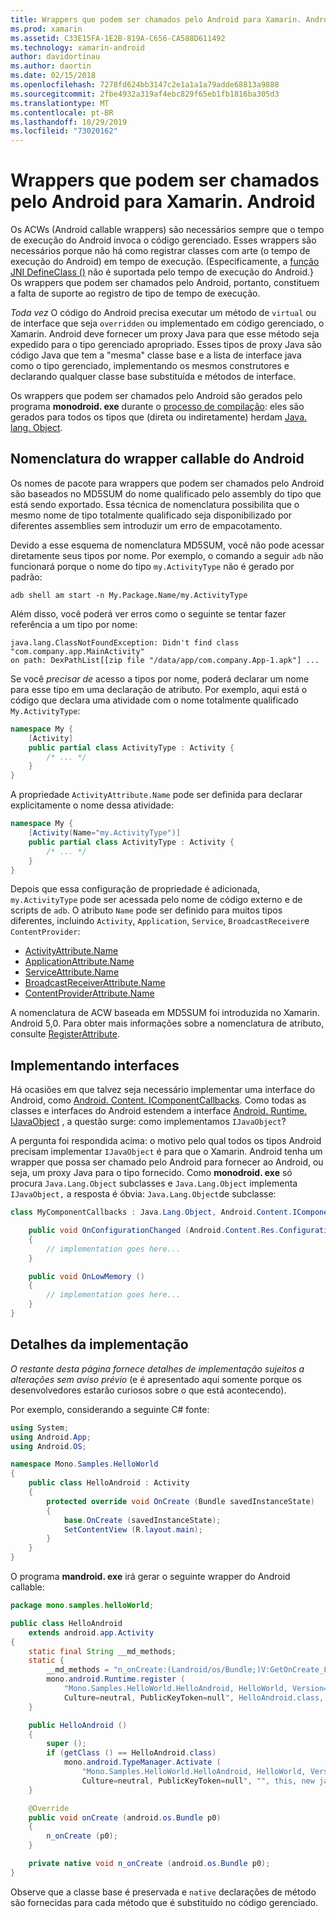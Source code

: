 ```yaml
---
title: Wrappers que podem ser chamados pelo Android para Xamarin. Android
ms.prod: xamarin
ms.assetid: C33E15FA-1E2B-819A-C656-CA588D611492
ms.technology: xamarin-android
author: davidortinau
ms.author: daortin
ms.date: 02/15/2018
ms.openlocfilehash: 7278fd624bb3147c2e1a1a1a79adde68813a9888
ms.sourcegitcommit: 2fbe4932a319af4ebc829f65eb1fb1816ba305d3
ms.translationtype: MT
ms.contentlocale: pt-BR
ms.lasthandoff: 10/29/2019
ms.locfileid: "73020162"
---
```

# <a name="android-callable-wrappers-for-xamarinandroid"></a>Wrappers que podem ser chamados pelo Android para Xamarin. Android

Os ACWs (Android callable wrappers) são necessários sempre que o tempo de execução do Android invoca o código gerenciado. Esses wrappers são necessários porque não há como registrar classes com arte (o tempo de execução do Android) em tempo de execução. (Especificamente, a [função JNI DefineClass ()](https://docs.oracle.com/javase/1.5.0/docs/guide/jni/spec/functions.html#wp15986) não é suportada pelo tempo de execução do Android.} Os wrappers que podem ser chamados pelo Android, portanto, constituem a falta de suporte ao registro de tipo de tempo de execução. 

*Toda vez* O código do Android precisa executar um método de `virtual` ou de interface que seja `overridden` ou implementado em código gerenciado, o Xamarin. Android deve fornecer um proxy Java para que esse método seja expedido para o tipo gerenciado apropriado. Esses tipos de proxy Java são código Java que tem a "mesma" classe base e a lista de interface java como o tipo gerenciado, implementando os mesmos construtores e declarando qualquer classe base substituída e métodos de interface. 

Os wrappers que podem ser chamados pelo Android são gerados pelo programa **monodroid. exe** durante o [processo de compilação](~/android/deploy-test/building-apps/build-process.md): eles são gerados para todos os tipos que (direta ou indiretamente) herdam [Java. lang. Object](xref:Java.Lang.Object). 

## <a name="android-callable-wrapper-naming"></a>Nomenclatura do wrapper callable do Android

Os nomes de pacote para wrappers que podem ser chamados pelo Android são baseados no MD5SUM do nome qualificado pelo assembly do tipo que está sendo exportado. Essa técnica de nomenclatura possibilita que o mesmo nome de tipo totalmente qualificado seja disponibilizado por diferentes assemblies sem introduzir um erro de empacotamento. 

Devido a esse esquema de nomenclatura MD5SUM, você não pode acessar diretamente seus tipos por nome. Por exemplo, o comando a seguir `adb` não funcionará porque o nome do tipo `my.ActivityType` não é gerado por padrão: 

```shell
adb shell am start -n My.Package.Name/my.ActivityType
```

Além disso, você poderá ver erros como o seguinte se tentar fazer referência a um tipo por nome:

```shell
java.lang.ClassNotFoundException: Didn't find class "com.company.app.MainActivity"
on path: DexPathList[[zip file "/data/app/com.company.App-1.apk"] ...
```

Se você *precisar de* acesso a tipos por nome, poderá declarar um nome para esse tipo em uma declaração de atributo. Por exemplo, aqui está o código que declara uma atividade com o nome totalmente qualificado `My.ActivityType`:

```csharp
namespace My {
    [Activity]
    public partial class ActivityType : Activity {
        /* ... */
    }
}
```

A propriedade `ActivityAttribute.Name` pode ser definida para declarar explicitamente o nome dessa atividade: 

```csharp
namespace My {
    [Activity(Name="my.ActivityType")]
    public partial class ActivityType : Activity {
        /* ... */
    }
}
```

Depois que essa configuração de propriedade é adicionada, `my.ActivityType` pode ser acessada pelo nome de código externo e de scripts de `adb`. O atributo `Name` pode ser definido para muitos tipos diferentes, incluindo `Activity`, `Application`, `Service`, `BroadcastReceiver`e `ContentProvider`: 

- [ActivityAttribute.Name](xref:Android.App.ActivityAttribute.Name)
- [ApplicationAttribute.Name](xref:Android.App.ApplicationAttribute.Name)
- [ServiceAttribute.Name](xref:Android.App.ServiceAttribute.Name)
- [BroadcastReceiverAttribute.Name](xref:Android.Content.BroadcastReceiverAttribute.Name)
- [ContentProviderAttribute.Name](xref:Android.Content.ContentProviderAttribute.Name)

A nomenclatura de ACW baseada em MD5SUM foi introduzida no Xamarin. Android 5,0. Para obter mais informações sobre a nomenclatura de atributo, consulte [RegisterAttribute](xref:Android.Runtime.RegisterAttribute). 

## <a name="implementing-interfaces"></a>Implementando interfaces

Há ocasiões em que talvez seja necessário implementar uma interface do Android, como [Android. Content. IComponentCallbacks](xref:Android.Content.IComponentCallbacks). Como todas as classes e interfaces do Android estendem a interface [Android. Runtime. IJavaObject](xref:Android.Runtime.IJavaObject) , a questão surge: como implementamos `IJavaObject`? 

A pergunta foi respondida acima: o motivo pelo qual todos os tipos Android precisam implementar `IJavaObject` é para que o Xamarin. Android tenha um wrapper que possa ser chamado pelo Android para fornecer ao Android, ou seja, um proxy Java para o tipo fornecido. Como **monodroid. exe** só procura `Java.Lang.Object` subclasses e `Java.Lang.Object` implementa `IJavaObject,` a resposta é óbvia: `Java.Lang.Object`de subclasse: 

```csharp
class MyComponentCallbacks : Java.Lang.Object, Android.Content.IComponentCallbacks {

    public void OnConfigurationChanged (Android.Content.Res.Configuration newConfig)
    {
        // implementation goes here...
    } 

    public void OnLowMemory ()
    {
        // implementation goes here...
    }
}
```

## <a name="implementation-details"></a>Detalhes da implementação

*O restante desta página fornece detalhes de implementação sujeitos a alterações sem aviso prévio* (e é apresentado aqui somente porque os desenvolvedores estarão curiosos sobre o que está acontecendo). 

Por exemplo, considerando a seguinte C# fonte:

```csharp
using System;
using Android.App;
using Android.OS;

namespace Mono.Samples.HelloWorld
{
    public class HelloAndroid : Activity
    {
        protected override void OnCreate (Bundle savedInstanceState)
        {
            base.OnCreate (savedInstanceState);
            SetContentView (R.layout.main);
        }
    }
}
```

O programa **mandroid. exe** irá gerar o seguinte wrapper do Android callable: 

```java
package mono.samples.helloWorld;

public class HelloAndroid
    extends android.app.Activity
{
    static final String __md_methods;
    static {
        __md_methods = "n_onCreate:(Landroid/os/Bundle;)V:GetOnCreate_Landroid_os_Bundle_Handler\n" + "";
        mono.android.Runtime.register (
            "Mono.Samples.HelloWorld.HelloAndroid, HelloWorld, Version=1.0.0.0, 
            Culture=neutral, PublicKeyToken=null", HelloAndroid.class, __md_methods);
    }

    public HelloAndroid ()
    {
        super ();
        if (getClass () == HelloAndroid.class)
            mono.android.TypeManager.Activate (
                "Mono.Samples.HelloWorld.HelloAndroid, HelloWorld, Version=1.0.0.0, 
                Culture=neutral, PublicKeyToken=null", "", this, new java.lang.Object[] {  });
    }

    @Override
    public void onCreate (android.os.Bundle p0)
    {
        n_onCreate (p0);
    }

    private native void n_onCreate (android.os.Bundle p0);
}
```

Observe que a classe base é preservada e `native` declarações de método são fornecidas para cada método que é substituído no código gerenciado. 
